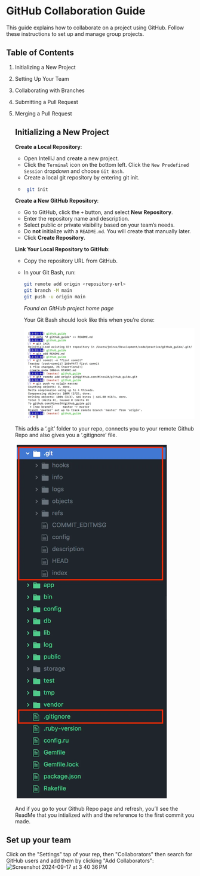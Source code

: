 # GitHub Collaboration Guide

This guide explains how to collaborate on a project using GitHub. Follow these instructions to set up and manage group projects.

## Table of Contents
1. Initializing a New Project
2. Setting Up Your Team
3. Collaborating with Branches
4. Submitting a Pull Request
5. Merging a Pull Request

   ## Initializing a New Project

   **Create a Local Repository**:
   - Open IntelliJ and create a new project.
   - Click the `Terminal` icon on the bottom left. Click the `New Predefined Session` dropdown and choose `Git Bash`.
   - Create a local git repository by entering git init.
   - ``` bash
      git init
      ```
   **Create a New GitHub Repository**:
   - Go to GitHub, click the `+` button, and select **New Repository**.
   - Enter the repository name and description.
   - Select public or private visibility based on your team’s needs.
   - Do **not** initialize with a `README.md`. You will create that manually later.
   - Click **Create Repository**.
  
   **Link Your Local Repository to GitHub**:
   - Copy the repository URL from GitHub.
   - In your Git Bash, run:
     ```bash
     git remote add origin <repository-url>
     git branch -M main
     git push -u origin main
     ```
     *Found on GitHub project home page*

     Your Git Bash should look like this when you’re done:

     ![result of linked repo](screenshots/resultOfGithubRepo.png)

   This adds a ‘.git’ folder to your repo, connects you to your remote Github Repo and also gives you a ‘.gitignore’ file.
   
   ![git ignore added](screenshots/gitIgnoreImage.png)

   And if you go to your Github Repo page and refresh, you’ll see the ReadMe that you intialized with and the reference to the first commit you made.

## Set up your team
Click on the "Settings" tap of your rep, then "Collaborators" then search for GitHub users and add them by clicking "Add Collaborators":
<img width="1314" alt="Screenshot 2024-09-17 at 3 40 36 PM" src="https://github.com/user-attachments/assets/0fd27492-e3a6-4b0a-b378-123b1fa1663f">




     
